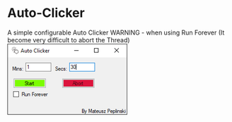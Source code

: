 # Auto-Clicker
A simple configurable Auto Clicker
WARNING - when using Run Forever (It become very difficult to abort the Thread)
![mainWin](READMEimg/Capture.PNG)

